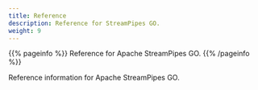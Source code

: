 ```yaml
---
title: Reference
description: Reference for StreamPipes GO.
weight: 9
---
```


{{% pageinfo %}}
Reference for Apache StreamPipes GO.
{{% /pageinfo %}}

Reference information for Apache StreamPipes GO.
